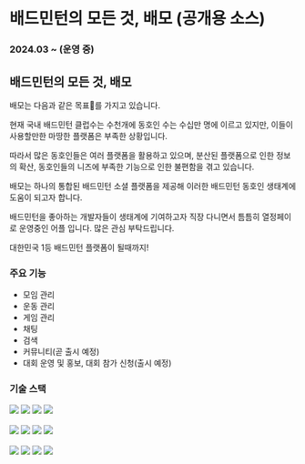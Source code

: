 # 배드민턴의 모든 것, 배모 (공개용 소스)

### 2024.03 ~ (운영 중)

## 배드민턴의 모든 것, 배모
배모는 다음과 같은 목표🏅를 가지고 있습니다.

현재 국내 배드민턴 클럽수는 수천개에 동호인 수는 수십만 명에 이르고 있지만, 이들이 사용할만한 마땅한 플랫폼은 부족한 상황입니다.

따라서 많은 동호인들은 여러 플랫폼을 활용하고 있으며, 분산된 플랫폼으로 인한 정보의 확산, 동호인들의 니즈에 부족한 기능으로 인한 불편함을 겪고 있습니다.

배모는 하나의 통합된 배드민턴 소셜 플랫폼을 제공해 이러한 배드민턴 동호인 생태계에 도움이 되고자 합니다.

배드민턴을 좋아하는 개발자들이 생태계에 기여하고자 직장 다니면서 틈틈히 열정페이로 운영중인 어플 입니다. 많은 관심 부탁드립니다.

대한민국 1등 배드민턴 플랫폼이 될때까지!

### 주요 기능
- 모임 관리
- 운동 관리
- 게임 관리
- 채팅
- 검색
- 커뮤니티(곧 출시 예정)
- 대회 운영 및 홍보, 대회 참가 신청(출시 예정)

### 기술 스택
<img src="https://img.shields.io/badge/Spring Boot-6DB33F?style=for-the-badge&logo=SpringBoot&logoColor=white">
<img src="https://img.shields.io/badge/Spring Security-6DB33F?style=for-the-badge&logo=Spring Security&logoColor=white">
<img src="https://img.shields.io/badge/JPA-6DB33F?style=for-the-badge&logo=Spring&logoColor=white">
<img src="https://img.shields.io/badge/QueryDSL-6DB33F?style=for-the-badge&logo=Spring&logoColor=white">

<br>
<br>
<img src="https://img.shields.io/badge/PostgreSQL-4169E1?style=for-the-badge&logo=PostgreSQL&logoColor=white">
<img src="https://img.shields.io/badge/Flyway-CC0200?style=for-the-badge&logo=Flyway&logoColor=white">
<img src="https://img.shields.io/badge/Redis-FF4438?style=for-the-badge&logo=Redis&logoColor=white">
<img src="https://img.shields.io/badge/Kafka-506365?style=for-the-badge&logo=Apache Kafka&logoColor=white">
<br>
<br>
<img src="https://img.shields.io/badge/Kubernetes-326CE5?style=for-the-badge&logo=Kubernetes&logoColor=white">
<img src="https://img.shields.io/badge/Argo-EF7B4D?style=for-the-badge&logo=Argo&logoColor=white">
<img src="https://img.shields.io/badge/Prometheus-E6522C?style=for-the-badge&logo=prometheus&logoColor=white">
<img src="https://img.shields.io/badge/Grafana-F46800?style=for-the-badge&logo=grafana&logoColor=white">
<br>